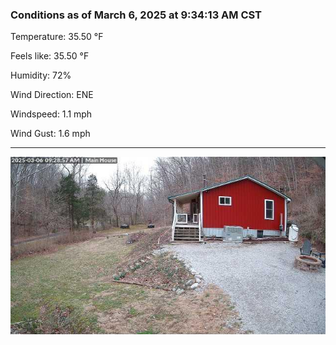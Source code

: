 ### Conditions as of March 6, 2025 at 9:34:13 AM CST 

Temperature: 35.50 &deg;F

Feels like: 35.50 &deg;F

Humidity: 72%

Wind Direction: ENE

Windspeed: 1.1 mph

Wind Gust: 1.6 mph

---

<img src="./images/latest.jpeg"/>

